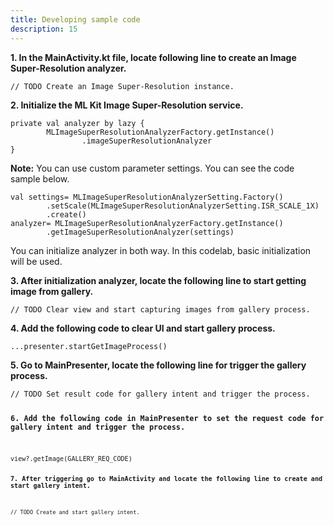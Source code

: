 ```yaml
---
title: Developing sample code
description: 15
---
```


&#9;

<p><strong>1. In the MainActivity.kt file, locate following line to create an Image Super-Resolution analyzer.</strong></p>
<pre><div id="copy-button6" class="copy-btn" title="Copy" onclick="copyCode(this.id)"></div><code>// TODO Create an Image Super-Resolution instance.</code></pre>

<p><strong>2. Initialize the ML Kit Image Super-Resolution service.</strong></p>
<pre><div id="copy-button7" class="copy-btn" title="Copy" onclick="copyCode(this.id)"></div><code>private val analyzer by lazy {
&#9;MLImageSuperResolutionAnalyzerFactory.getInstance()
&#9;&#9;.imageSuperResolutionAnalyzer
}</code></pre>

<aside class="special">
  <p><strong>Note:</strong> You can use custom parameter settings. You can see the code sample below.</p>
<pre><div id="copy-button8" class="copy-btn" title="Copy" onclick="copyCode(this.id)"></div><code>val settings= MLImageSuperResolutionAnalyzerSetting.Factory()
&#9;.setScale(MLImageSuperResolutionAnalyzerSetting.ISR_SCALE_1X)
&#9;.create()
analyzer= MLImageSuperResolutionAnalyzerFactory.getInstance()
&#9;.getImageSuperResolutionAnalyzer(settings)</code></pre>
  <p>You can initialize analyzer in both way. In this codelab, basic initialization will be used.</p>
</aside>

<p><strong>3. After initialization analyzer, locate the following line to start getting image from gallery.</strong></p>
<pre><div id="copy-button9" class="copy-btn" title="Copy" onclick="copyCode(this.id)"></div><code>// TODO Clear view and start capturing images from gallery process.</code></pre>

<p><strong>4. Add the following code to clear UI and start gallery process.</strong></p>
<pre><div id="copy-button10" class="copy-btn" title="Copy" onclick="copyCode(this.id)"></div><code>...presenter.startGetImageProcess()</code></pre>

<p><strong>5. Go to MainPresenter, locate the following line for trigger the gallery process.</strong></p>
<pre><div id="copy-button11" class="copy-btn" title="Copy" onclick="copyCode(this.id)"></div><code>// TODO Set result code for gallery intent and trigger the process.</code</pre>

<p><strong>6. Add the following code in MainPresenter to set the request code for gallery intent and trigger the process.</strong></p>
<pre><div id="copy-button12" class="copy-btn" title="Copy" onclick="copyCode(this.id)"></div><code>view?.getImage(GALLERY_REQ_CODE)</code</pre>

<p><strong>7. After triggering go to MainActivity and locate the following line to create and start gallery intent.</strong></p>
<pre><div id="copy-button13" class="copy-btn" title="Copy" onclick="copyCode(this.id)"></div><code>// TODO Create and start gallery intent.</code</pre>


